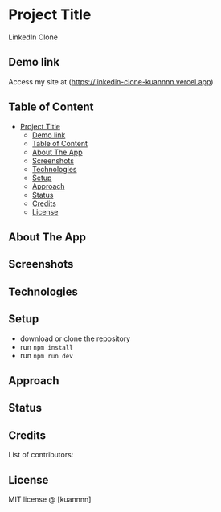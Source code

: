 # Project Title

LinkedIn Clone

## Demo link

Access my site at (<https://linkedin-clone-kuannnn.vercel.app>)

## Table of Content

- [Project Title](#project-title)
  - [Demo link](#demo-link)
  - [Table of Content](#table-of-content)
  - [About The App](#about-the-app)
  - [Screenshots](#screenshots)
  - [Technologies](#technologies)
  - [Setup](#setup)
  - [Approach](#approach)
  - [Status](#status)
  - [Credits](#credits)
  - [License](#license)

## About The App

## Screenshots

## Technologies

## Setup

- download or clone the repository
- run `npm install`
- run `npm run dev`

## Approach

## Status

## Credits

List of contributors:

## License

MIT license @ [kuannnn]
